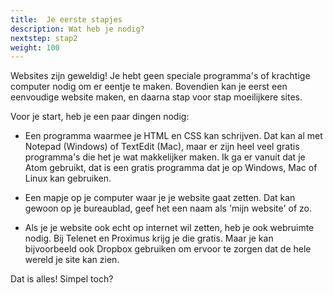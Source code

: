```yaml
---
title:  Je eerste stapjes
description: Wat heb je nodig?
nextstep: stap2
weight: 100
---
```

Websites zijn geweldig! Je hebt geen speciale programma's of krachtige computer nodig om er eentje te maken. Bovendien kan je eerst een eenvoudige website maken, en daarna stap voor stap moeilijkere sites.

Voor je start, heb je een paar dingen nodig:

* Een programma waarmee je HTML en CSS kan schrijven. Dat kan al met Notepad (Windows) of TextEdit (Mac), maar er zijn heel veel gratis programma's die het je wat makkelijker maken. Ik ga er vanuit dat je Atom gebruikt, dat is een gratis programma dat je op Windows, Mac of Linux kan gebruiken.

* Een mapje op je computer waar je je website gaat zetten. Dat kan gewoon op je bureaublad, geef het een naam als 'mijn website' of zo.

* Als je je website ook echt op internet wil zetten, heb je ook webruimte nodig. Bij Telenet en Proximus krijg je die gratis. Maar je kan bijvoorbeeld ook Dropbox gebruiken om ervoor te zorgen dat de hele wereld je site kan zien.

Dat is alles! Simpel toch?
